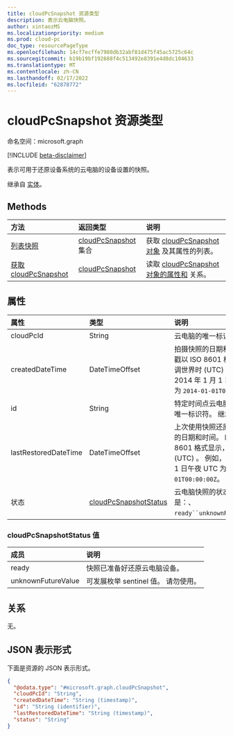 ```yaml
---
title: cloudPcSnapshot 资源类型
description: 表示云电脑快照。
author: xintaozMS
ms.localizationpriority: medium
ms.prod: cloud-pc
doc_type: resourcePageType
ms.openlocfilehash: 14cf7ecffe7980db32abf81d475f45ac5725c64c
ms.sourcegitcommit: b19b19bf192688f4c513492e8391e4d8dc104633
ms.translationtype: MT
ms.contentlocale: zh-CN
ms.lasthandoff: 02/17/2022
ms.locfileid: "62878772"
---
```

# <a name="cloudpcsnapshot-resource-type"></a>cloudPcSnapshot 资源类型

命名空间：microsoft.graph

[!INCLUDE [beta-disclaimer](../../includes/beta-disclaimer.md)]

表示可用于还原设备系统的云电脑的设备设置的快照。


继承自 [实体](../resources/entity.md)。

## <a name="methods"></a>Methods
|方法|返回类型|说明|
|:---|:---|:---|
|[列表快照](../api/virtualendpoint-list-snapshots.md)|[cloudPcSnapshot](../resources/cloudpcsnapshot.md) 集合|获取 [cloudPcSnapshot 对象](../resources/cloudpcsnapshot.md) 及其属性的列表。|
|[获取 cloudPcSnapshot](../api/cloudpcsnapshot-get.md)|[cloudPcSnapshot](../resources/cloudpcsnapshot.md)|读取 [cloudPcSnapshot 对象的属性和](../resources/cloudpcsnapshot.md) 关系。|

## <a name="properties"></a>属性
|属性|类型|说明|
|:---|:---|:---|
|cloudPcId|String|云电脑的唯一标识符。|
|createdDateTime|DateTimeOffset|拍摄快照的日期和时间。 时间戳以 ISO 8601 格式显示，协调世界时 (UTC) 。 例如，2014 年 1 月 1 日午夜 UTC 为 `2014-01-01T00:00:00Z`。|
|id|String|特定时间点云电脑设备快照的唯一标识符。 继承自 [实体](../resources/entity.md)。|
|lastRestoredDateTime|DateTimeOffset|上次使用快照还原云电脑设备的日期和时间。 时间戳以 ISO 8601 格式显示，协调世界时 (UTC) 。 例如，2014 年 1 月 1 日午夜 UTC 为 `2014-01-01T00:00:00Z`。|
|状态|[cloudPcSnapshotStatus](#cloudpcsnapshotstatus-values)|云电脑快照的状态。 可能的值是：、`ready``unknownFutureValue`。|

### <a name="cloudpcsnapshotstatus-values"></a>cloudPcSnapshotStatus 值 

|成员|说明|
|:---|:---|
|ready|快照已准备好还原云电脑设备。|
|unknownFutureValue|可发展枚举 sentinel 值。 请勿使用。|

## <a name="relationships"></a>关系
无。

## <a name="json-representation"></a>JSON 表示形式
下面是资源的 JSON 表示形式。
<!-- {
  "blockType": "resource",
  "keyProperty": "id",
  "@odata.type": "microsoft.graph.cloudPcSnapshot",
  "baseType": "microsoft.graph.entity",
  "openType": false
}
-->
``` json
{
  "@odata.type": "#microsoft.graph.cloudPcSnapshot",
  "cloudPcId": "String",
  "createdDateTime": "String (timestamp)",
  "id": "String (identifier)",
  "lastRestoredDateTime": "String (timestamp)",
  "status": "String"
}
```


